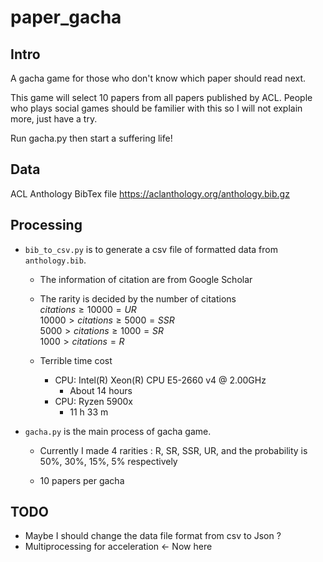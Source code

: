 # paper_gacha

## Intro

A gacha game for those who don't know which paper should read next. 

This game will select 10 papers from all papers published by ACL. People who plays social games should be familier with this so I will not explain more, just have a try. 

Run gacha.py then start a suffering life!

## Data

ACL Anthology BibTex file
https://aclanthology.org/anthology.bib.gz

## Processing

- `` bib_to_csv.py `` is to generate a csv file of formatted data from ``anthology.bib``.
  - The information of citation are from Google Scholar

  - The rarity is decided by the number of citations  
    $citations \geq 10000 = UR$  
    $10000 > citations \geq 5000 = SSR$  
    $5000 > citations \geq 1000 = SR$  
    $1000 > citations = R$

  - Terrible time cost
    - CPU: Intel(R) Xeon(R) CPU E5-2660 v4 @ 2.00GHz
      - About 14 hours
    - CPU: Ryzen 5900x
      - 11 h 33 m 

- ``gacha.py`` is the main process of gacha game.   

  - Currently I made 4 rarities : R, SR, SSR, UR, and the probability is 50%, 30%, 15%, 5% respectively
  
  - 10 papers per gacha

## TODO
- Maybe I should change the data file format from csv to Json ?
- Multiprocessing for acceleration <- Now here

